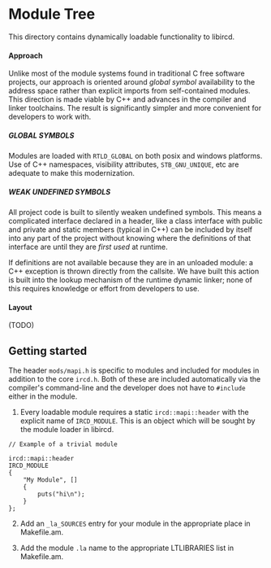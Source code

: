 # Module Tree

This directory contains dynamically loadable functionality to libircd.

#### Approach

Unlike most of the module systems found in traditional C free software
projects, our approach is oriented around *global symbol* availability to the
address space rather than explicit imports from self-contained modules. This
direction is made viable by C++ and advances in the compiler and linker
toolchains. The result is significantly simpler and more convenient for
developers to work with.

##### GLOBAL SYMBOLS

Modules are loaded with `RTLD_GLOBAL` on both posix and windows platforms.
Use of C++ namespaces, visibility attributes, `STB_GNU_UNIQUE`, etc are
adequate to make this modernization.

##### WEAK UNDEFINED SYMBOLS

All project code is built to silently weaken undefined symbols. This means
a complicated interface declared in a header, like a class interface with
public and private and static members (typical in C++) can be included
by itself into any part of the project without knowing where the definitions
of that interface are until they are *first used* at runtime.

If definitions are not available because they are in an unloaded module: a C++
exception is thrown directly from the callsite. We have built this action
is built into the lookup mechanism of the runtime dynamic linker; none of
this requires knowledge or effort from developers to use.

#### Layout

(TODO)

## Getting started

The header `mods/mapi.h` is specific to modules and included for modules in
addition to the core `ircd.h`. Both of these are included automatically
via the compiler's command-line and the developer does not have to `#include`
either in the module.

1. Every loadable module requires a static `ircd::mapi::header` with the explicit
name of `IRCD_MODULE`. This is an object which will be sought by the module
loader in libircd.

```
// Example of a trivial module

ircd::mapi::header
IRCD_MODULE
{
	"My Module", []
	{
		puts("hi\n");
	}
};

```

2. Add an `_la_SOURCES` entry for your module in the appropriate place in
Makefile.am.

3. Add the module `.la` name to the appropriate LTLIBRARIES list
in Makefile.am.
